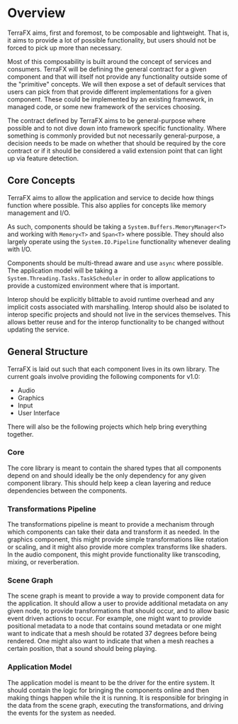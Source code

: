 # Overview

TerraFX aims, first and foremost, to be composable and lightweight. That is, it
aims to provide a lot of possible functionality, but users should not be forced
to pick up more than necessary.

Most of this composability is built around the concept of services and consumers.
TerraFX will be defining the general contract for a given component and that will
itself not provide any functionality outside some of the "primitive" concepts. We
will then expose a set of default services that users can pick from that provide
different implementations for a given component. These could be implemented by an
existing framework, in managed code, or some new framework of the services choosing.

The contract defined by TerraFX aims to be general-purpose where possible and to
not dive down into framework specific functionality. Where something is commonly
provided but not necessarily general-purpose, a decision needs to be made on whether
that should be required by the core contract or if it should be considered a valid
extension point that can light up via feature detection.

## Core Concepts

TerraFX aims to allow the application and service to decide how things function
where possible. This also applies for concepts like memory management and I/O.

As such, components should be taking a `System.Buffers.MemoryManager<T>` and
working with `Memory<T>` and `Span<T>` where possible. They should also largely
operate using the `System.IO.Pipeline` functionality whenever dealing with I/O.

Components should be multi-thread aware and use `async` where possible. The application
model will be taking a `System.Threading.Tasks.TaskScheduler` in order to allow
applications to provide a customized environment where that is important.

Interop should be explicitly blittable to avoid runtime overhead and any implicit
costs associated with marshalling. Interop should also be isolated to interop
specific projects and should not live in the services themselves. This allows
better reuse and for the interop functionality to be changed without updating
the service.

## General Structure

TerraFX is laid out such that each component lives in its own library. The current
goals involve providing the following components for v1.0:
* Audio
* Graphics
* Input
* User Interface

There will also be the following projects which help bring everything together.

### Core

The core library is meant to contain the shared types that all components depend
on and should ideally be the only dependency for any given component library.
This should help keep a clean layering and reduce dependencies between the components.

### Transformations Pipeline

The transformations pipeline is meant to provide a mechanism through which components
can take their data and transform it as needed. In the graphics component, this
might provide simple transformations like rotation or scaling, and it might also
provide more complex transforms like shaders. In the audio component, this might
provide functionality like transcoding, mixing, or reverberation.

### Scene Graph

The scene graph is meant to provide a way to provide component data for the
application. It should allow a user to provide additional metadata on any
given node, to provide transformations that should occur, and to allow basic
event driven actions to occur. For example, one might want to provide
positional metadata to a node that contains sound metadata or one might want to
indicate that a mesh should be rotated 37 degrees before being rendered. One
might also want to indicate that when a mesh reaches a certain position, that a
sound should being playing.

### Application Model

The application model is meant to be the driver for the entire system. It should
contain the logic for bringing the components online and then making things
happen while the it is running. It is responsible for bringing in the data from
the scene graph, executing the transformations, and driving the events for the
system as needed.
